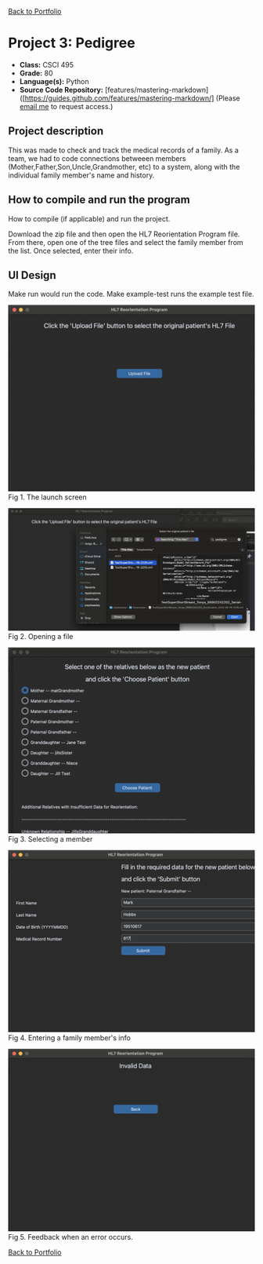 [Back to Portfolio](./)

Project 3: Pedigree
===============

-   **Class:** CSCI 495
-   **Grade:** 80
-   **Language(s):** Python
-   **Source Code Repository:** [features/mastering-markdown]([https://guides.github.com/features/mastering-markdown/]
    (Please [email me](mailto:JWBeasley@csustudent.net?subject=GitHub%20Access) to request access.)

## Project description

This was made to check and track the medical records of a family. As a team, we had to code connections betweeen members
(Mother,Father,Son,Uncle,Grandmother, etc) to a system, along with the individual family member's name and history.


## How to compile and run the program

How to compile (if applicable) and run the project.

Download the zip file and then open the HL7 Reorientation Program file. From there, open one of the tree files and select the family member from the list. Once selected, enter their info.
## UI Design

Make run would run the code. Make example-test runs the example test file.

![screenshot](images/predigree1.png)  
Fig 1. The launch screen

![screenshot](images/predigree2.png)  
Fig 2. Opening a file

![screenshot](images/pedigree3.png)  
Fig 3. Selecting a member

![screenshot](images/pedigree6.png)  
Fig 4. Entering a family member's info


![screenshot](images/pedigree5.png)  
Fig 5. Feedback when an error occurs.



[Back to Portfolio](./)
